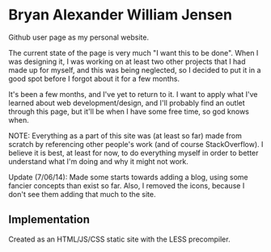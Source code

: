 # Bryan Alexander William Jensen

Github user page as my personal website.

The current state of the page is very much "I want this to be done". When I was designing it, I was working on at least two other projects that I had made up for myself, and this was being neglected, so I decided to put it in a good spot before I forgot about it for a few months.

It's been a few months, and I've yet to return to it. I want to apply what I've learned about web development/design, and I'll probably find an outlet through this page, but it'll be when I have some free time, so god knows when.

NOTE: Everything as a part of this site was (at least so far) made from scratch by referencing other people's work (and of course StackOverflow). I believe it is best, at least for now, to do everything myself in order to better understand what I'm doing and why it might not work.

Update (7/06/14): Made some starts towards adding a blog, using some fancier concepts than exist so far. Also, I removed the icons, because I don't see them adding that much to the site.

## Implementation

Created as an HTML/JS/CSS static site with the LESS precompiler.
